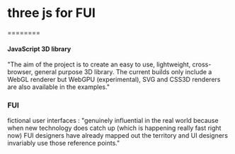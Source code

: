 # three js for FUI

========


#### JavaScript 3D library ####

"The aim of the project is to create an easy to use, lightweight, cross-browser, general purpose 3D library. The current builds only include a WebGL renderer but WebGPU (experimental), SVG and CSS3D renderers are also available in the examples."

### FUI ###

fictional user interfaces : "genuinely influential in the real world because when new technology does catch up (which is happening really fast right now) FUI designers have already mapped out the territory and UI designers invariably use those reference points."
